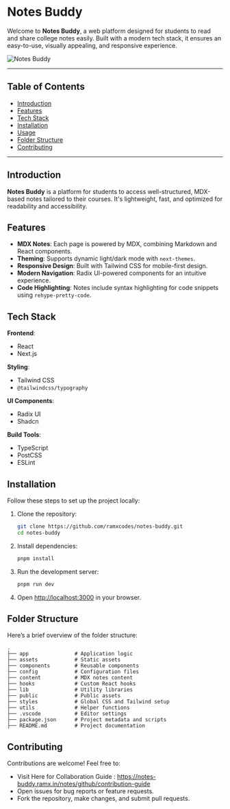 # Notes Buddy

Welcome to **Notes Buddy**, a web platform designed for students to read and share college notes easily. 
Built with a modern tech stack, it ensures an easy-to-use, visually appealing, and responsive experience.

![Notes Buddy](https://i.imgur.com/dUuC0zQ.png)

---

## Table of Contents

- [Introduction](#introduction)
- [Features](#features)
- [Tech Stack](#tech-stack)
- [Installation](#installation)
- [Usage](#usage)
- [Folder Structure](#folder-structure)
- [Contributing](#contributing)

---

## Introduction

**Notes Buddy** is a platform for students to access well-structured, MDX-based notes tailored to their courses. It's lightweight, fast, and optimized for readability and accessibility.


## Features

- **MDX Notes**: Each page is powered by MDX, combining Markdown and React components.
- **Theming**: Supports dynamic light/dark mode with `next-themes`.
- **Responsive Design**: Built with Tailwind CSS for mobile-first design.
- **Modern Navigation**: Radix UI-powered components for an intuitive experience.
- **Code Highlighting**: Notes include syntax highlighting for code snippets using `rehype-pretty-code`.


## Tech Stack

**Frontend**:
- React
- Next.js

**Styling**:
- Tailwind CSS
- `@tailwindcss/typography`

**UI Components**:
- Radix UI
- Shadcn

**Build Tools**:
- TypeScript
- PostCSS
- ESLint


## Installation

Follow these steps to set up the project locally:

1. Clone the repository:
   ```bash
   git clone https://github.com/ramxcodes/notes-buddy.git
   cd notes-buddy
   ```

2. Install dependencies:
   ```bash
   pnpm install
   ```

3. Run the development server:
   ```bash
   pnpm run dev
   ```

4. Open [http://localhost:3000](http://localhost:3000) in your browser.


## Folder Structure

Here’s a brief overview of the folder structure:

```
.
├── app               # Application logic
├── assets            # Static assets
├── components        # Reusable components
├── config            # Configuration files
├── content           # MDX notes content
├── hooks             # Custom React hooks
├── lib               # Utility libraries
├── public            # Public assets
├── styles            # Global CSS and Tailwind setup
├── utils             # Helper functions
├── .vscode           # Editor settings
├── package.json      # Project metadata and scripts
├── README.md         # Project documentation
```


## Contributing

Contributions are welcome! Feel free to:
- Visit Here for Collaboration Guide :
    https://notes-buddy.ramx.in/notes/github/contribution-guide
- Open issues for bug reports or feature requests.
- Fork the repository, make changes, and submit pull requests.